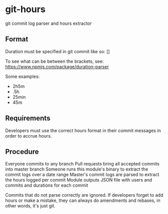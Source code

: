 # git-hours

git commit log parser and hours extractor

## Format

Duration must be specified in git commit like so: [<duration>]

To see what can be between the brackets, see: https://www.npmjs.com/package/duration-parser

Some examples:
  * 2h5m
  * .5h
  * 25min
  * 45m

## Requirements

Developers must use the correct hours format in their commit messages in order to accrue hours.

## Procedure

Everyone commits to any branch
Pull requests bring all accepted commits into master branch
Someone runs this module's binary to extract the commit logs over a date range
Master's commit logs are parsed to extract the hours logged per commit
Module outputs JSON file with users and commits and durations for each commit

Commits that do not parse correctly are ignored.
If developers forget to add hours or make a mistake, they can always do amendments and rebases, in other words, it's just git.
